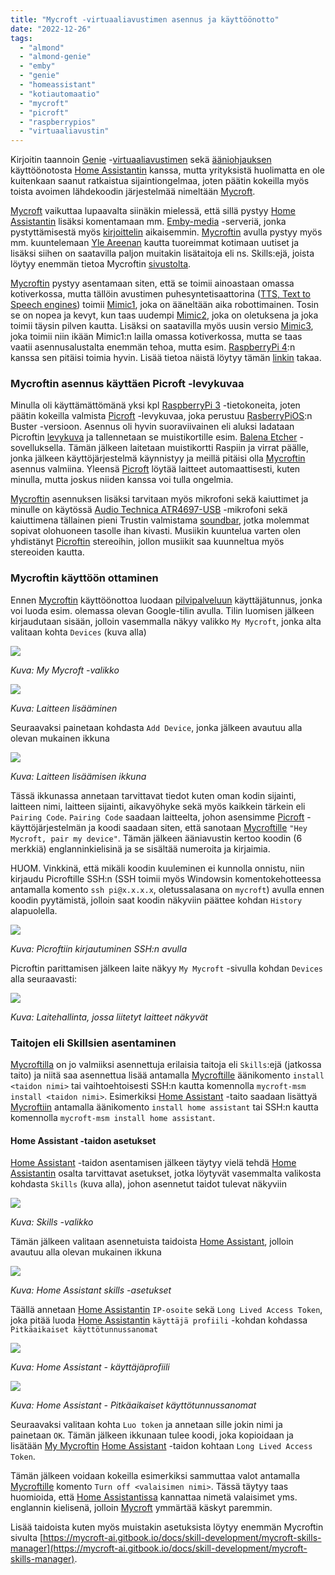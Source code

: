 ```yaml
---
title: "Mycroft -virtuaaliavustimen asennus ja käyttöönotto"
date: "2022-12-26"
tags: 
  - "almond"
  - "almond-genie"
  - "emby"
  - "genie"
  - "homeassistant"
  - "kotiautomaatio"
  - "mycroft"
  - "picroft"
  - "raspberrypios"
  - "virtuaaliavustin"
---
```


Kirjoitin taannoin [Genie](https://wiki.almond.stanford.edu/) -[virtuaaliavustimen](#post/almond-genie-virtuaaliavustimen-lisaaminen-home-assistantiin) sekä [ääniohjauksen](#post/aaniohjauksen-lisaaminen-almond-genie-virtuaaliavustimeen) käyttöönotosta [Home Assistantin](https://www.home-assistant.io/) kanssa, mutta yrityksistä huolimatta en ole kuitenkaan saanut ratkaistua sijaintiongelmaa, joten päätin kokeilla myös toista avoimen lähdekoodin järjestelmää nimeltään [Mycroft](https://mycroft.ai/).

[Mycroft](https://mycroft.ai/) vaikuttaa lupaavalta siinäkin mielessä, että sillä pystyy [Home Assistantin](https://www.home-assistant.io/) lisäksi komentamaan mm. [Emby-media](https://emby.media/) -serveriä, jonka pystyttämisestä myös [kirjoittelin](#post/oman-streemauspalvelun-rakentaminen) aikaisemmin. [Mycroftin](https://mycroft.ai/) avulla pystyy myös mm. kuuntelemaan [Yle Areenan](https://areena.yle.fi/tv) kautta tuoreimmat kotimaan uutiset ja lisäksi siihen on saatavilla paljon muitakin lisätaitoja eli ns. Skills:ejä, joista löytyy enemmän tietoa Mycroftin [sivustolta](https://market.mycroft.ai/skills).

[Mycroftin](https://mycroft.ai/) pystyy asentamaan siten, että se toimii ainoastaan omassa kotiverkossa, mutta tällöin avustimen puhesyntetisaattorina ([TTS, Text to Speech engines](https://en.wikipedia.org/wiki/Speech_synthesis)) toimii [Mimic1](https://mycroft-ai.gitbook.io/docs/mycroft-technologies/mimic-tts/mimic-overview), joka on ääneltään aika robottimainen. Tosin se on nopea ja kevyt, kun taas uudempi [Mimic2](https://mycroft-ai.gitbook.io/docs/mycroft-technologies/mimic-tts/mimic-2), joka on oletuksena ja joka toimii täysin pilven kautta. Lisäksi on saatavilla myös uusin versio [Mimic3](https://mycroft-ai.gitbook.io/docs/mycroft-technologies/mimic-tts/mimic-3), joka toimii niin ikään Mimic1:n lailla omassa kotiverkossa, mutta se taas vaatii asennusalustalta enemmän tehoa, mutta esim. [RaspberryPi 4](https://www.raspberrypi.com/products/raspberry-pi-4-model-b/):n kanssa sen pitäisi toimia hyvin. Lisää tietoa näistä löytyy tämän [linkin](https://mycroft-ai.gitbook.io/docs/mycroft-technologies/mimic-tts) takaa.

### Mycroftin asennus käyttäen Picroft -levykuvaa

Minulla oli käyttämättömänä yksi kpl [RaspberryPi 3](https://www.raspberrypi.com/products/raspberry-pi-3-model-b/) -tietokoneita, joten päätin kokeilla valmista [Picroft](https://mycroft-ai.gitbook.io/docs/using-mycroft-ai/get-mycroft/picroft) -levykuvaa, joka perustuu [RasberryPiOS](https://www.raspberrypi.com/software/):n Buster -versioon. Asennus oli hyvin suoraviivainen eli aluksi ladataan Picroftin [levykuva](https://mycroft-ai.gitbook.io/docs/using-mycroft-ai/get-mycroft/picroft) ja tallennetaan se muistikortille esim. [Balena Etcher](https://www.balena.io/etcher/) -sovelluksella. Tämän jälkeen laitetaan muistikortti Raspiin ja virrat päälle, jonka jälkeen käyttöjärjestelmä käynnistyy ja meillä pitäisi olla [Mycroftin](https://mycroft.ai/) asennus valmiina. Yleensä [Picroft](https://mycroft-ai.gitbook.io/docs/using-mycroft-ai/get-mycroft/picroft) löytää laitteet automaattisesti, kuten minulla, mutta joskus niiden kanssa voi tulla ongelmia.

[Mycroftin](https://mycroft.ai/) asennuksen lisäksi tarvitaan myös mikrofoni sekä kaiuttimet ja minulle on käytössä [Audio Technica ATR4697-USB](https://www.audio-technica.com/en-eu/atr4697-usb) -mikrofoni sekä kaiuttimena tällainen pieni Trustin valmistama [soundbar](https://www.trust.com/en/product/22946-arys-soundbar-for-pc), jotka molemmat sopivat olohuoneen tasolle ihan kivasti. Musiikin kuuntelua varten olen yhdistänyt [Picroftin](https://mycroft-ai.gitbook.io/docs/using-mycroft-ai/get-mycroft/picroft) stereoihin, jollon musiikit saa kuunneltua myös stereoiden kautta.

### Mycroftin käyttöön ottaminen

Ennen [Mycroftin](https://mycroft.ai/) käyttöönottoa luodaan [pilvipalveluun](https://home.mycroft.ai) käyttäjätunnus, jonka voi luoda esim. olemassa olevan Google-tilin avulla. Tilin luomisen jälkeen kirjaudutaan sisään, jolloin vasemmalla näkyy valikko `My Mycroft`, jonka alta valitaan kohta `Devices` (kuva alla)

![](/images/mycroft-virtuaaliavustimen-asennus-ja-kayttoonotto/kuva1.png)

_Kuva: My Mycroft -valikko_

![](/images/mycroft-virtuaaliavustimen-asennus-ja-kayttoonotto/kuva2.png)

_Kuva: Laitteen lisääminen_

Seuraavaksi painetaan kohdasta `Add Device`, jonka jälkeen avautuu alla olevan mukainen ikkuna

![](/images/mycroft-virtuaaliavustimen-asennus-ja-kayttoonotto/kuva3.png)

_Kuva: Laitteen lisäämisen ikkuna_

Tässä ikkunassa annetaan tarvittavat tiedot kuten oman kodin sijainti, laitteen nimi, laitteen sijainti, aikavyöhyke sekä myös kaikkein tärkein eli `Pairing Code`. `Pairing Code` saadaan laitteelta, johon asensimme [Picroft](https://mycroft-ai.gitbook.io/docs/using-mycroft-ai/get-mycroft/picroft) -käyttöjärjestelmän ja koodi saadaan siten, että sanotaan [Mycroftille](https://mycroft.ai/) `"Hey Mycroft, pair my device"`. Tämän jälkeen ääniavustin kertoo koodin (6 merkkiä) englanninkielisinä ja se sisältää numeroita ja kirjaimia.

HUOM. Vinkkinä, että mikäli koodin kuuleminen ei kunnolla onnistu, niin kirjaudu Picroftille SSH:n (SSH toimii myös Windowsin komentokehotteessa antamalla komento `ssh pi@x.x.x.x`, oletussalasana on `mycroft`) avulla ennen koodin pyytämistä, jolloin saat koodin näkyviin päättee kohdan `History` alapuolella.

![](/images/mycroft-virtuaaliavustimen-asennus-ja-kayttoonotto/kuva4.png)

_Kuva: Picroftiin kirjautuminen SSH:n avulla_

Picroftin parittamisen jälkeen laite näkyy `My Mycroft` -sivulla kohdan `Devices` alla seuraavasti:

![](/images/mycroft-virtuaaliavustimen-asennus-ja-kayttoonotto/kuva5.png)

_Kuva: Laitehallinta, jossa liitetyt laitteet näkyvät_

### Taitojen eli Skillsien asentaminen

[Mycroftilla](https://mycroft-ai.gitbook.io/docs/skill-development/voice-user-interface-design-guidelines) on jo valmiiksi asennettuja erilaisia taitoja eli `Skills`:ejä (jatkossa taito) ja niitä saa asennettua lisää antamalla [Mycroftille](https://mycroft.ai/) äänikomento `install <taidon nimi>` tai vaihtoehtoisesti SSH:n kautta komennolla `mycroft-msm install <taidon nimi>`. Esimerkiksi [Home Assistant](https://www.home-assistant.io/) -taito saadaan lisättyä [Mycroftiin](https://mycroft.ai/) antamalla äänikomento `install home assistant` tai SSH:n kautta komennolla `mycroft-msm install home assistant`.

#### Home Assistant -taidon asetukset

[Home Assistant](https://www.home-assistant.io/) -taidon asentamisen jälkeen täytyy vielä tehdä [Home Assistantin](https://www.home-assistant.io/) osalta tarvittavat asetukset, jotka löytyvät vasemmalta valikosta kohdasta `Skills` (kuva alla), johon asennetut taidot tulevat näkyviin

![](/images/mycroft-virtuaaliavustimen-asennus-ja-kayttoonotto/kuva6.png)

_Kuva: Skills -valikko_

Tämän jälkeen valitaan asennetuista taidoista [Home Assistant](https://www.home-assistant.io/), jolloin avautuu alla olevan mukainen ikkuna

![](/images/mycroft-virtuaaliavustimen-asennus-ja-kayttoonotto/kuva7.png)

_Kuva: Home Assistant skills -asetukset_

Täällä annetaan [Home Assistantin](https://www.home-assistant.io/) `IP-osoite` sekä `Long Lived Access Token`, joka pitää luoda [Home Assistantin](https://www.home-assistant.io/) `käyttäjä profiili` -kohdan kohdassa `Pitkäaikaiset käyttötunnussanomat`

![](/images/mycroft-virtuaaliavustimen-asennus-ja-kayttoonotto/kuva8.png)

_Kuva: Home Assistant - käyttäjäprofiili_

![](/images/mycroft-virtuaaliavustimen-asennus-ja-kayttoonotto/kuva9.png)

_Kuva: Home Assistant - Pitkäaikaiset käyttötunnussanomat_

Seuraavaksi valitaan kohta `Luo token` ja annetaan sille jokin nimi ja painetaan `OK`. Tämän jälkeen ikkunaan tulee koodi, joka kopioidaan ja lisätään [My Mycroftin](https://home.mycroft.ai/) [Home Assistant](https://www.home-assistant.io/) -taidon kohtaan `Long Lived Access Token`.

Tämän jälkeen voidaan kokeilla esimerkiksi sammuttaa valot antamalla [Mycroftille](https://mycroft.ai/) komento `Turn off <valaisimen nimi>`. Tässä täytyy taas huomioida, että [Home Assistantissa](https://www.home-assistant.io/) kannattaa nimetä valaisimet yms. englannin kielisenä, jolloin [Mycroft](https://mycroft.ai/) ymmärtää käskyt paremmin.

Lisää taidoista kuten myös muistakin asetuksista löytyy enemmän Mycroftin sivulta [https://mycroft-ai.gitbook.io/docs/skill-development/mycroft-skills-manager](https://mycroft-ai.gitbook.io/docs/skill-development/mycroft-skills-manager).

